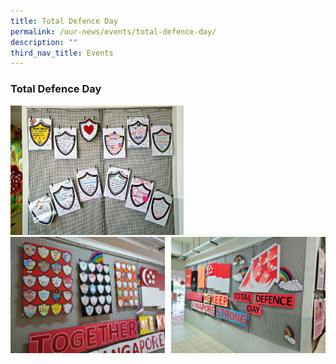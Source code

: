 ```yaml
---
title: Total Defence Day
permalink: /our-news/events/total-defence-day/
description: ""
third_nav_title: Events
---
```

### **Total Defence Day**

<img src="/images/tdfd1.jpeg" style="width:55%">

<img src="/images/tdfd2.jpeg" style="width:49%" align=left>
<img src="/images/tdfd3.jpeg" style="width:49%" align=right>

<br clear="left">
